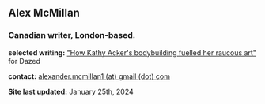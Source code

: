 ## Alex McMillan

### Canadian writer, London-based. <br/>

**selected writing:**
["How Kathy Acker's bodybuilding fuelled her raucous art"](https://www.dazeddigital.com/beauty/article/60601/1/kathy-acker-bodybuilding-fuelled-her-raucous-art-eileen-myles-poet-writer 'Dazed Article') for Dazed <br/>

**contact:**
[alexander.mcmillan1 (at) gmail (dot) com](alexander.mcmillan1@gmail.com) <br/>

**Site last updated:**
January 25th, 2024
